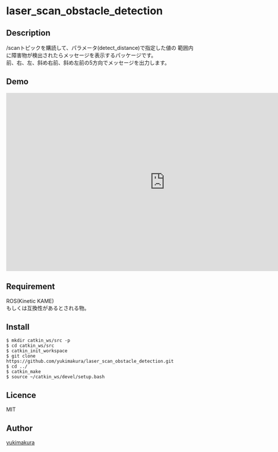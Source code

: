# laser_scan_obstacle_detection


## Description
/scanトピックを購読して、パラメータ(detect_distance)で指定した値の
範囲内に障害物が検出されたらメッセージを表示するパッケージです。   
前、右、左、斜め右前、斜め左前の5方向でメッセージを出力します。

## Demo
<iframe width="853" height="480" src="https://www.youtube.com/embed/uU4q2TWX9uM" frameborder="0" allow="accelerometer; autoplay; encrypted-media; gyroscope; picture-in-picture" allowfullscreen></iframe>

## Requirement
ROS(Kinetic KAME)   
もしくは互換性があるとされる物。

## Install
```
$ mkdir catkin_ws/src -p
$ cd catkin_ws/src
$ catkin_init_workspace
$ git clone https://github.com/yukimakura/laser_scan_obstacle_detection.git
$ cd ../
$ catkin_make
$ source ~/catkin_ws/devel/setup.bash
```

## Licence
MIT

## Author

[yukimakura](https://twitter.com/yukimakura86)
